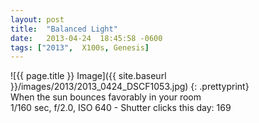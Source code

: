 ```yaml
---
layout: post
title:  "Balanced Light"
date:   2013-04-24  18:45:58 -0600
tags: ["2013",  X100s, Genesis]
---
```

![{{ page.title }} Image]({{ site.baseurl }}/images/2013/2013_0424_DSCF1053.jpg)
{: .prettyprint}  
When the sun bounces favorably in your room  
1/160 sec, f/2.0, ISO 640 - Shutter clicks this day: 169
